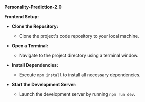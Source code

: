 **Personality-Prediction-2.0**

**Frontend Setup:**

- **Clone the Repository:** 
  - Clone the project's code repository to your local machine.

- **Open a Terminal:** 
  - Navigate to the project directory using a terminal window.

- **Install Dependencies:**
  - Execute `npm install` to install all necessary dependencies.

- **Start the Development Server:** 
  - Launch the development server by running `npm run dev`.
